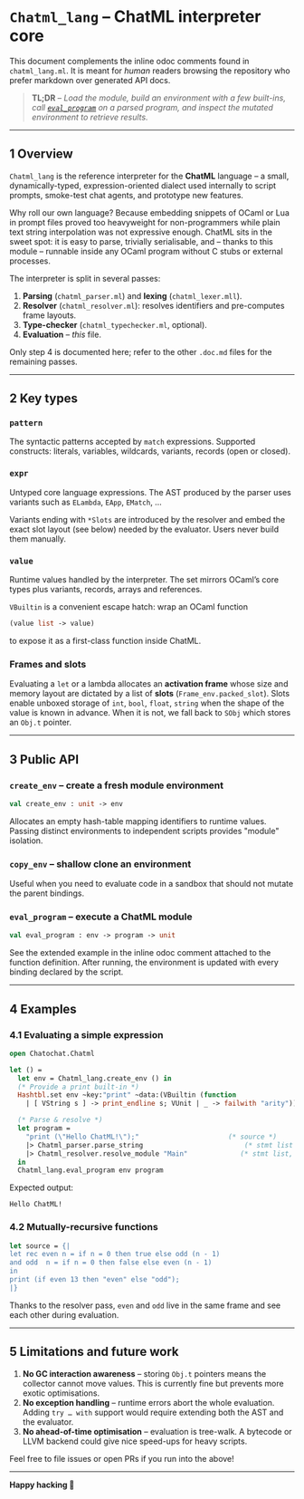 # `Chatml_lang` – ChatML interpreter core

This document complements the inline odoc comments found in
`chatml_lang.ml`.  It is meant for *human* readers browsing the repository
who prefer markdown over generated API docs.

> **TL;DR** – *Load the module, build an environment with a few built-ins,
> call [`eval_program`](#eval_program) on a parsed program, and inspect the
> mutated environment to retrieve results.*

---

## 1  Overview

`Chatml_lang` is the reference interpreter for the **ChatML** language – a
small, dynamically-typed, expression-oriented dialect used internally to
script prompts, smoke-test chat agents, and prototype new features.

Why roll our own language?  Because embedding snippets of OCaml or Lua in
prompt files proved too heavyweight for non-programmers while plain text
string interpolation was not expressive enough.  ChatML sits in the sweet
spot: it is easy to parse, trivially serialisable, and – thanks to this
module – runnable inside any OCaml program without C stubs or external
processes.

The interpreter is split in several passes:

1. **Parsing** (`chatml_parser.ml`) and **lexing** (`chatml_lexer.mll`).
2. **Resolver** (`chatml_resolver.ml`): resolves identifiers and pre-computes
   frame layouts.
3. **Type-checker** (`chatml_typechecker.ml`, optional).
4. **Evaluation** – *this* file.

Only step 4 is documented here; refer to the other `.doc.md` files for the
remaining passes.

---

## 2  Key types

### `pattern`
The syntactic patterns accepted by `match` expressions.  Supported
constructs: literals, variables, wildcards, variants, records (open or
closed).

### `expr`
Untyped core language expressions.  The AST produced by the parser uses
variants such as `ELambda`, `EApp`, `EMatch`, …

Variants ending with `*Slots` are introduced by the resolver and embed the
exact slot layout (see below) needed by the evaluator.  Users never build
them manually.

### `value`
Runtime values handled by the interpreter.  The set mirrors OCaml’s core
types plus variants, records, arrays and references.

`VBuiltin` is a convenient escape hatch: wrap an OCaml function

```ocaml
(value list -> value)
```

to expose it as a first-class function inside ChatML.

### Frames and slots

Evaluating a `let` or a lambda allocates an **activation frame** whose size
and memory layout are dictated by a list of **slots** (`Frame_env.packed_slot`).
Slots enable unboxed storage of `int`, `bool`, `float`, `string` when the
shape of the value is known in advance.  When it is not, we fall back to
`SObj` which stores an `Obj.t` pointer.

---

## 3  Public API

### `create_env` – create a fresh module environment

```ocaml
val create_env : unit -> env
```

Allocates an empty hash-table mapping identifiers to runtime values.
Passing distinct environments to independent scripts provides "module"
isolation.

### `copy_env` – shallow clone an environment

Useful when you need to evaluate code in a sandbox that should not mutate
the parent bindings.

### `eval_program` – execute a ChatML module

```ocaml
val eval_program : env -> program -> unit
```

See the extended example in the inline odoc comment attached to the
function definition.  After running, the environment is updated with every
binding declared by the script.

---

## 4  Examples

### 4.1  Evaluating a simple expression

```ocaml
open Chatochat.Chatml

let () =
  let env = Chatml_lang.create_env () in
  (* Provide a print built-in *)
  Hashtbl.set env ~key:"print" ~data:(VBuiltin (function
    | [ VString s ] -> print_endline s; VUnit | _ -> failwith "arity"));

  (* Parse & resolve *)
  let program =
    "print (\"Hello ChatML!\");"                      (* source *)
    |> Chatml_parser.parse_string                         (* stmt list *)
    |> Chatml_resolver.resolve_module "Main"             (* stmt list, name *)
  in
  Chatml_lang.eval_program env program
```

Expected output:

```text
Hello ChatML!
```

### 4.2  Mutually-recursive functions

```ocaml
let source = {|
let rec even n = if n = 0 then true else odd (n - 1)
and odd  n = if n = 0 then false else even (n - 1)
in
print (if even 13 then "even" else "odd");
|}
```

Thanks to the resolver pass, `even` and `odd` live in the same frame and
see each other during evaluation.

---

## 5  Limitations and future work

1. **No GC interaction awareness** – storing `Obj.t` pointers means the
   collector cannot move values.  This is currently fine but prevents more
   exotic optimisations.
2. **No exception handling** – runtime errors abort the whole evaluation.
   Adding `try … with` support would require extending both the AST and the
   evaluator.
3. **No ahead-of-time optimisation** – evaluation is tree-walk.  A
   bytecode or LLVM backend could give nice speed-ups for heavy scripts.

Feel free to file issues or open PRs if you run into the above!

---

**Happy hacking 🦑**


